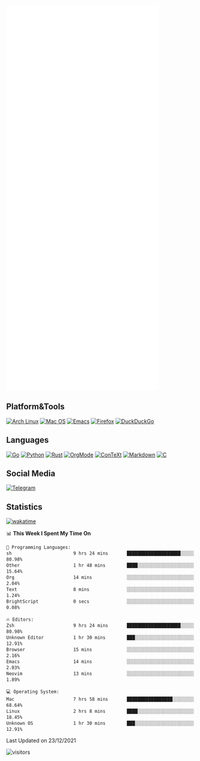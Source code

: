 ![Metrics](https://github.com/SteamedFish/SteamedFish/blob/master/github-metrics.svg)

## Platform&Tools

[![Arch Linux](https://img.shields.io/badge/ArchLinux-1793D1?logo=arch-linux&logoColor=fff&style=flat-square)](https://archlinux.org/)
[![Mac OS](https://img.shields.io/badge/MacOS-000000?style=flat-square&logo=macos&logoColor=F0F0F0)](https://www.apple.com/macos/)
[![Emacs](https://img.shields.io/badge/Emacs-%237F5AB6.svg?&style=flat-square&logo=gnu-emacs&logoColor=white)](https://www.gnu.org/software/emacs/)
[![Firefox](https://img.shields.io/badge/Firefox-FF7139?style=flat-square&logo=Firefox-Browser&logoColor=white)](https://firefox.com/)
[![DuckDuckGo](https://img.shields.io/badge/DuckDuckGo-DE5833?style=flat-square&logo=DuckDuckGo&logoColor=white)](https://duckduckgo.com/)

## Languages

[![Go](https://img.shields.io/badge/Golang-%2300ADD8.svg?style=flat-square&logo=go&logoColor=white)](https://golang.org/)
[![Python](https://img.shields.io/badge/Python-3670A0?style=flat-square&logo=python&logoColor=ffdd54)](https://www.python.org/)
[![Rust](https://img.shields.io/badge/Rust-%23000000.svg?style=flat-square&logo=rust&logoColor=white)](https://www.rust-lang.org/)
[![OrgMode](https://img.shields.io/badge/OrgMode-%23000000.svg?style=flat-square&logo=org&logoColor=white)](https://orgmode.org/)
[![ConTeXt](https://img.shields.io/badge/ConTeXt-%23008080.svg?style=flat-square&logo=latex&logoColor=white)](https://contextgarden.net/)
[![Markdown](https://img.shields.io/badge/MarkDown-%23000000.svg?style=flat-square&logo=markdown&logoColor=white)](https://daringfireball.net/projects/markdown/)
[![C](https://img.shields.io/badge/C-%2300599C.svg?style=flat-square&logo=c&logoColor=white)](https://www.iso.org/standard/74528.html)

## Social Media

[![Telegram](https://img.shields.io/badge/SteamedFish-2CA5E0?style=social&logo=telegram&logoColor=white)](https://t.me/SteamedFish)

## Statistics
[![wakatime](https://wakatime.com/badge/user/168280d6-fcf2-4b4f-ad3a-dc4612f35b38.svg)](https://wakatime.com/@168280d6-fcf2-4b4f-ad3a-dc4612f35b38)

<!--START_SECTION:waka-->
📊 **This Week I Spent My Time On** 

```text
💬 Programming Languages: 
sh                       9 hrs 24 mins       ████████████████████░░░░░   80.98% 
Other                    1 hr 48 mins        ████░░░░░░░░░░░░░░░░░░░░░   15.64% 
Org                      14 mins             ░░░░░░░░░░░░░░░░░░░░░░░░░   2.04% 
Text                     8 mins              ░░░░░░░░░░░░░░░░░░░░░░░░░   1.24% 
BrightScript             0 secs              ░░░░░░░░░░░░░░░░░░░░░░░░░   0.08%

🔥 Editors: 
Zsh                      9 hrs 24 mins       ████████████████████░░░░░   80.98% 
Unknown Editor           1 hr 30 mins        ███░░░░░░░░░░░░░░░░░░░░░░   12.91% 
Browser                  15 mins             ░░░░░░░░░░░░░░░░░░░░░░░░░   2.16% 
Emacs                    14 mins             ░░░░░░░░░░░░░░░░░░░░░░░░░   2.03% 
Neovim                   13 mins             ░░░░░░░░░░░░░░░░░░░░░░░░░   1.89%

💻 Operating System: 
Mac                      7 hrs 58 mins       █████████████████░░░░░░░░   68.64% 
Linux                    2 hrs 8 mins        ████░░░░░░░░░░░░░░░░░░░░░   18.45% 
Unknown OS               1 hr 30 mins        ███░░░░░░░░░░░░░░░░░░░░░░   12.91%

```


 Last Updated on 23/12/2021
<!--END_SECTION:waka-->

![visitors](https://visitor-badge.laobi.icu/badge?page_id=SteamedFish.SteamedFish)
